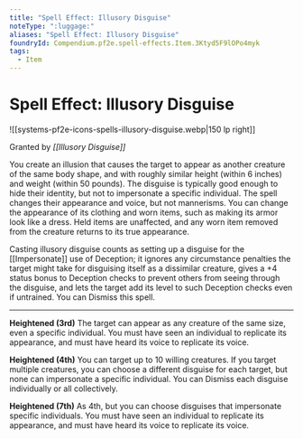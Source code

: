 ```yaml
---
title: "Spell Effect: Illusory Disguise"
noteType: ":luggage:"
aliases: "Spell Effect: Illusory Disguise"
foundryId: Compendium.pf2e.spell-effects.Item.3Ktyd5F9lOPo4myk
tags:
  - Item
---
```


# Spell Effect: Illusory Disguise
![[systems-pf2e-icons-spells-illusory-disguise.webp|150 lp right]]

Granted by _[[Illusory Disguise]]_

You create an illusion that causes the target to appear as another creature of the same body shape, and with roughly similar height (within 6 inches) and weight (within 50 pounds). The disguise is typically good enough to hide their identity, but not to impersonate a specific individual. The spell changes their appearance and voice, but not mannerisms. You can change the appearance of its clothing and worn items, such as making its armor look like a dress. Held items are unaffected, and any worn item removed from the creature returns to its true appearance.

Casting illusory disguise counts as setting up a disguise for the [[Impersonate]] use of Deception; it ignores any circumstance penalties the target might take for disguising itself as a dissimilar creature, gives a +4 status bonus to Deception checks to prevent others from seeing through the disguise, and lets the target add its level to such Deception checks even if untrained. You can Dismiss this spell.

* * *

**Heightened (3rd)** The target can appear as any creature of the same size, even a specific individual. You must have seen an individual to replicate its appearance, and must have heard its voice to replicate its voice.

**Heightened (4th)** You can target up to 10 willing creatures. If you target multiple creatures, you can choose a different disguise for each target, but none can impersonate a specific individual. You can Dismiss each disguise individually or all collectively.

**Heightened (7th)** As 4th, but you can choose disguises that impersonate specific individuals. You must have seen an individual to replicate its appearance, and must have heard its voice to replicate its voice.
